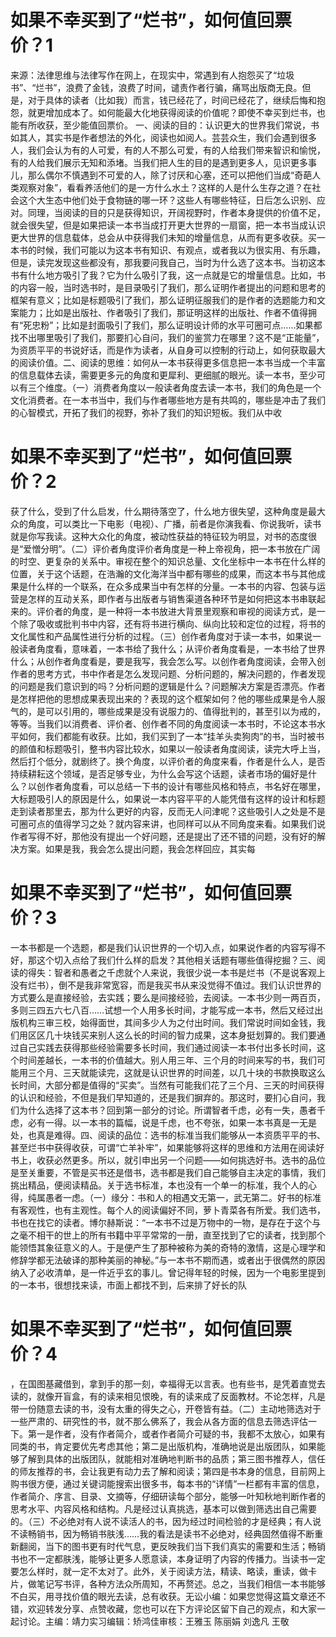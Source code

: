 # 如果不幸买到了“烂书”，如何值回票价？1

来源：法律思维与法律写作在网上，在现实中，常遇到有人抱怨买了“垃圾书”、“烂书”，浪费了金钱，浪费了时间，谴责作者行骗，痛骂出版商无良。但是，对于具体的读者（比如我）而言，钱已经花了，时间已经花了，继续后悔和抱怨，就更增加成本了。如何能最大化地获得阅读的价值呢？即使不幸买到烂书，也能有所收获，至少能值回票价。  一、阅读的目的：认识更大的世界我们常说，书如其人，其实书是作者想法的外化，阅读也如阅人。芸芸众生，我们会遇到很多人，我们会认为有的人可爱，有的人不那么可爱，有的人给我们带来智识和愉悦，有的人给我们展示无知和添堵。当我们把人生的目的是遇到更多人，见识更多事儿，那么偶尔不慎遇到不可爱的人，除了讨厌和心塞，还可以把他们当成“奇葩人类观察对象”，看看养活他们的是一方什么水土？这样的人是什么生存之道？在社会这个大生态中他们处于食物链的哪一环？这些人有哪些特征，日后怎么识别、应对。同理，当阅读的目的只是获得知识，开阔视野时，作者本身提供的价值不足，就会很失望，但是如果把读一本书当成打开更大世界的一扇窗，把一本书当成认识更大世界的信息载体，总会从中获得我们未知的增量信息，从而有更多收获。买一本书的时候，我们可能以为这本书有知识、有观点，或者我以为很实用、有乐趣，但是，读完发现这些都没有，那我要问我自己，当时为什么选了这本书。当初这本书有什么地方吸引了我？它为什么吸引了我，这一点就是它的增量信息。比如，书的内容一般，当时选书时，是目录吸引了我们，那么证明作者提出的问题和思考的框架有意义；比如是标题吸引了我们，那么证明征服我们的是作者的选题能力和文案能力；比如是出版社、作者吸引了我们，那证明这样的出版社、作者不值得拥有“死忠粉”；比如是封面吸引了我们，那么证明设计师的水平可圈可点……如果都找不出哪里吸引了我们，那要扪心自问，我们的鉴赏力在哪里？这不是“正能量”，为资质平平的书说好话，而是作为读者，从自身可以控制的行动上，如何获取最大的阅读价值。二、阅读的思维：如何从一本书获得更多信息把一本书当成一个丰富的信息载体去读，需要更多元的角度和更犀利、更细腻的眼光。读一本书，至少可以有三个维度。（一）消费者角度以一般读者角度去读一本书，我们的角色是一个文化消费者。在一本书当中，我们与作者哪些地方是有共鸣的，哪些是冲击了我们的心智模式，开拓了我们的视野，弥补了我们的知识短板。我们从中收

# 如果不幸买到了“烂书”，如何值回票价？2

获了什么，受到了什么启发，什么期待落空了，什么地方很失望，这种角度是最大众的角度，可以类比一下电影（电视）、广播，前者是你演我看、你说我听，读书就是你写我读。这种大众化的角度，被动性获益的特征较为明显，对书的态度很是“爱憎分明”。（二）评价者角度评价者角度是一种上帝视角，把一本书放在广阔的时空、更复杂的关系中。审视在整个的知识总量、文化坐标中一本书在什么样的位置，关于这个话题，在浩瀚的文化海洋当中都有哪些的成果，而这本书与其他成果是什么样的一个联系，在众多成果当中有怎样的分量。一本书的内容、包装与运营是怎样的互动关系，即作者与出版者与销售渠道各种环节是如何把这本书串联起来的。评价者的角度，是一种将一本书放进大背景里观察和审视的阅读方式，是一个除了吸收或批判书中内容，还有将书进行横向、纵向比较和定位的过程，将书的文化属性和产品属性进行分析的过程。（三）创作者角度对于读一本书，如果说一般读者角度看，意味着，一本书给了我什么；从评价者角度看是，一本书给了世界什么；从创作者角度看是，要是我写，我会怎么写。以创作者角度阅读，会带入创作者的思考方式，书中作者是怎么发现问题、分析问题的，解决问题的，作者发现的问题是我们意识到的吗？分析问题的逻辑是什么？问题解决方案是否漂亮。作者是怎样把他的思想成果表现出来的？表现的这个框架如何？他的哪些成果是令人服气的，是可以引用的，哪些成果是没有说服力的、值得批判的，甚至引以为戒的，等等。当我们以消费者、评价者、创作者不同的角度阅读一本书时，不论这本书水平如何，我们都能有收获。比如，我们买到了一本“挂羊头卖狗肉”的书，当时被书的颜值和标题吸引，整书内容比较水，如果以一般读者角度阅读，读完大呼上当，然后打个低分，就剧终了。换个角度，以评价者的角度来看，作者是什么人，是否持续耕耘这个领域，是否足够专业，为什么会写这个话题，读者市场的偏好是什么？以创作者角度看，可以总结一下书的设计有哪些风格和特点，书名好在哪里，大标题吸引人的原因是什么，如果说一本内容平平的人能凭借有这样的设计和标题走到读者那里去，那为什么更好的内容，反而无人问津呢？这些吸引人之处是不是可圈可点的值得学习之处？就内容来讲，也同样可以从不同角度来看。如果我们说作者写得不好，那他没有提出一个好问题，还是提出了还不错的问题，没有好的解决方案。如果是我，我会怎么提出问题，我会怎样回应，其实每

# 如果不幸买到了“烂书”，如何值回票价？3

一本书都是一个选题，都是我们认识世界的一个切入点，如果说作者的内容写得不好，那这个切入点给了我们什么样的启发？其他相关话题有哪些值得挖掘？三、阅读的得失：智者和愚者之千虑就个人来说，我很少说一本书是烂书（不是说客观上没有烂书），倒不是我非常宽容，而是我买书从来没觉得不值过。我们认识世界的方式要么是直接经验，去实践；要么是间接经验，去阅读。一本书少则一两百页，多则三四五六七八百……试想一个人用多长时间，才能写成一本书，然后又经过出版机构三审三校，始得面世，其间多少人为之付出时间。我们常说时间如金钱，我们用区区几十块钱买来别人这么长的时间的智力成果，这本身挺划算的。我们要通过自己实践去获得那些经验需要多长时间，我们通过阅读一本书付出多长时间，这个时间差越长，一本书的价值越大。别人用三年、三个月的时间来写的书，我们可能用三个月、三天就能读完，这就是认识世界的时间差，以几十块的书款换取这么长时间，大部分都是值得的“买卖”。当然有可能我们花了三个月、三天的时间获得的认识和经验，不但是我们早知道的，还是我们摒弃的。那这时，要扪心自问，我们为什么选择了这本书？回到第一部分的讨论。所谓智者千虑，必有一失，愚者千虑，必有一得。以一本书的篇幅，说是千虑，也不夸张，如果一本书真是一无是处，也真是难得。四、阅读的品位：选书的标准当我们能够从一本资质平平的书、甚至烂书中获得收获，可谓“亡羊补牢”，如果能够将这样的思维和方法用在阅读好书上，收获必然更多。所以，就引申出另一个问题——如何挑选好书。选书的品位是至关重要，不管是买书还是借书，选书都是我们自己能够自主决定的事情，我们挑出精品，便阅读精品。关于选书标准，本也没有一个单一的标准，我个人的心得，纯属愚者一虑。（一）缘分：书和人的相遇文无第一，武无第二。好书的标准有客观性，也有主观性。每个人的阅读偏好不同，萝卜青菜各有所爱。我们选书，书也在找它的读者。博尔赫斯说：“一本书不过是万物中的一物，是存在于这个与之毫不相干的世上的所有书籍中平平常常的一册，直至找到了它的读者，找到那个能领悟其象征意义的人。于是便产生了那种被称为美的奇特的激情，这是心理学和修辞学都无法破译的那种美丽的神秘。”与一本书不期而遇，或者出于很偶然的原因纳入了必收清单，是一件近乎玄的事儿。曾记得年轻的时候，因为一个电影里提到的一本书，很想找来读，市面上都找不到，后来排了好长的队

# 如果不幸买到了“烂书”，如何值回票价？4

，在国图基藏借到，拿到手的那一刻，幸福得无以言表。也有些书，是凭着直觉去读的，就像开盲盒，有的读来相见恨晚，有的读来成了反面教材。不论怎样，凡是带一份随意去读的书，没有太重的得失之心，开卷皆有益。（二）主动地筛选对于一些严肃的、研究性的书，就不那么佛系了，我会从各方面的信息去筛选评估一下。第一是作者，没有作者简介，或者作者简介可疑的书，我都不太放心，如果有同类的书，肯定要优先考虑其他；第二是出版机构，准确地说是出版团队，如果能够了解到具体的出版团队，就能相对准确地判断书的品质；第三图书推荐人，信任的师友推荐的书，会让我更有动力去了解和阅读；第四是书本身的信息，目前网上购书很方便，通过关键词能搜索出很多书，每本书的“详情”一栏都有丰富的信息，作者简介、序言、目录、文摘等，仔细研读每个部分，能够一叶知秋地判断作者的思考水平、内容风格和结构。凡是经过认真挑选，基本可以做到筛选出自己需要的。（三）不必绝对有人说不读活人的书，因为经过时间检验的才是经典；有人说不读畅销书，因为畅销书肤浅……我的看法是读书不必绝对，经典固然值得不断重新翻阅，当下的图书更有时代气息，更反映我们当下我们真实的需要和生活；畅销书也不一定都肤浅，能够让更多人愿意读，本身证明了内容的传播力。当读书一定要怎么样时，就一定不太对了。此外，关于阅读方法，精读、略读，重读，做卡片，做笔记写书评，各种方法众所周知，不再赘述。总之，当我们相信一本书能够不白买，用寻找价值的眼光去读，总有收获。无讼小编：如果您觉得这篇文章还不错，欢迎转发分享、点赞收藏，您也可以在下方评论区留下自己的观点，和大家一起讨论。主编：靖力实习编辑：矫鸿佳审核：王雅玉 陈丽娟 刘逸凡 王敬

